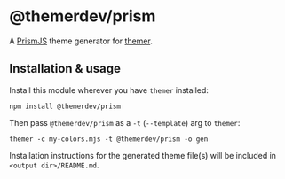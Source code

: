 # @themerdev/prism

A [PrismJS](https://prismjs.com/) theme generator for [themer](https://github.com/themerdev/themer).

## Installation & usage

Install this module wherever you have `themer` installed:

    npm install @themerdev/prism

Then pass `@themerdev/prism` as a `-t` (`--template`) arg to `themer`:

    themer -c my-colors.mjs -t @themerdev/prism -o gen

Installation instructions for the generated theme file(s) will be included in `<output dir>/README.md`.
